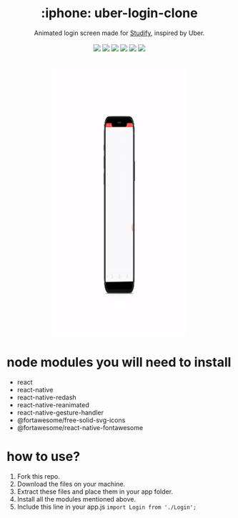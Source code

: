 <h1 align="center">:iphone: uber-login-clone</h1>
<p align="center">
	Animated login screen made for <a href="https://github.com/cmcodes1/Studify">Studify</a>, inspired by Uber. <br/><br/>
	<img src="https://img.shields.io/badge/Platform-Android-brightgreen.svg" />
  <img src="https://img.shields.io/badge/Version-1.0-green.svg" />
  <img src="https://img.shields.io/badge/Repo_Size-92_KB-orange.svg" />
  <img src="https://img.shields.io/badge/Editor-VS_Code-0078d7.svg" />
  <img src="https://img.shields.io/badge/Framework-React_Native-61dbfb.svg" />
  <img src="https://img.shields.io/badge/Language-JavaScript-f0db4f.svg" /> <br/> <br/> <br/>
	<img src="https://github.com/cmcodes1/uber-login-clone/blob/master/preview.gif" height="600px" width="300px" />
</p>

# node modules you will need to install

- react
- react-native
- react-native-redash
- react-native-reanimated
- react-native-gesture-handler
- @fortawesome/free-solid-svg-icons
- @fortawesome/react-native-fontawesome

# how to use?

1. Fork this repo.
2. Download the files on your machine.
3. Extract these files and place them in your app folder.
4. Install all the modules mentioned above.
5. Include this line in your app.js `import Login from './Login';`
